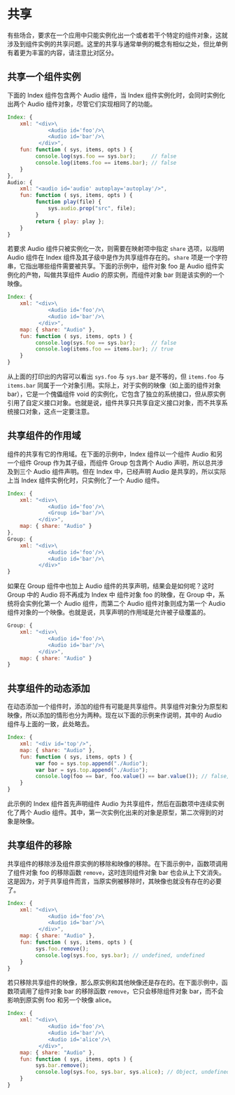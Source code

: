 # 共享

有些场合，要求在一个应用中只能实例化出一个或者若干个特定的组件对象，这就涉及到组件实例的共享问题。这里的共享与通常单例的概念有相似之处，但比单例有着更为丰富的内容，请注意比对区分。

## 共享一个组件实例

下面的 Index 组件包含两个 Audio 组件，当 Index 组件实例化时，会同时实例化出两个 Audio 组件对象，尽管它们实现相同了的功能。

```js
Index: {
    xml: "<div>\
             <Audio id='foo'/>\
             <Audio id='bar'/>\
          </div>",
    fun: function ( sys, items, opts ) {
         console.log(sys.foo == sys.bar);     // false
         console.log(items.foo == items.bar); // false
    }
},
Audio: {
    xml: "<audio id='audio' autoplay='autoplay'/>",
    fun: function ( sys, items, opts ) {
         function play(file) {
             sys.audio.prop("src", file);
         }
         return { play: play };
    }
}
```

若要求 Audio 组件只被实例化一次，则需要在映射项中指定 `share` 选项，以指明 Audio 组件在 Index 组件及其子级中是作为共享组件存在的。`share` 项是一个字符串，它指出哪些组件需要被共享。下面的示例中，组件对象 foo 是 Audio 组件实例化的产物，叫做共享组件 Audio 的原实例，而组件对象 bar 则是该实例的一个映像。

```js
Index: {
    xml: "<div>\
             <Audio id='foo'/>\
             <Audio id='bar'/>\
          </div>",
    map: { share: "Audio" },
    fun: function ( sys, items, opts ) {
         console.log(sys.foo == sys.bar);     // false
         console.log(items.foo == items.bar); // true
    }
}
```

从上面的打印出的内容可以看出 `sys.foo` 与 `sys.bar` 是不等的，但 `items.foo` 与 `items.bar` 同属于一个对象引用。实际上，对于实例的映像（如上面的组件对象 bar），它是一个傀儡组件 void 的实例化，它包含了独立的系统接口，但从原实例引用了自定义接口对象。也就是说，组件共享只共享自定义接口对象，而不共享系统接口对象，这点一定要注意。

## 共享组件的作用域

组件的共享有它的作用域。在下面的示例中，Index 组件以一个组件 Audio 和另一个组件 Group 作为其子级，而组件 Group 包含两个 Audio 声明，所以总共涉及到三个 Audio 组件声明。但在 Index 中，已经声明 Audio 是共享的，所以实际上当 Index 组件实例化时，只实例化了一个 Audio 组件。

```js
Index: {
    xml: "<div>\
             <Audio id='foo'/>\
             <Group id='bar'/>\
          </div>",
    map: { share: "Audio" }
},
Group: {
    xml: "<div>\
             <Audio id='foo'/>\
             <Audio id='bar'/>\
          </div>"
}
```

如果在 Group 组件中也加上 Audio 组件的共享声明，结果会是如何呢？这时 Group 中的 Audio 将不再成为 Index 中 组件对象 foo 的映像，在 Group 中，系统将会实例化第一个 Audio 组件，而第二个 Audio 组件对象则成为第一个 Audio 组件对象的一个映像。也就是说，共享声明的作用域是允许被子级覆盖的。

```js
Group: {
    xml: "<div>\
             <Audio id='foo'/>\
             <Audio id='bar'/>\
          </div>",
    map: { share: "Audio" }
}
```

## 共享组件的动态添加

在动态添加一个组件时，添加的组件有可能是共享组件。共享组件对象分为原型和映像，所以添加的情形也分为两种。现在以下面的示例来作说明，其中的 Audio 组件与上面的一致，此处略去。

```js
Index: {
    xml: "<div id='top'/>",
    map: { share: "Audio" },
    fun: function ( sys, items, opts ) {
         var foo = sys.top.append("./Audio");
         var bar = sys.top.append("./Audio");
         console.log(foo == bar, foo.value() == bar.value()); // false, true
    }
}
```

此示例的 Index 组件首先声明组件 Audio 为共享组件，然后在函数项中连续实例化了两个 Audio 组件。其中，第一次实例化出来的对象是原型，第二次得到的对象是映像。

## 共享组件的移除

共享组件的移除涉及组件原实例的移除和映像的移除。在下面示例中，函数项调用了组件对象 foo 的移除函数 `remove`，这时连同组件对象 bar 也会从上下文消失。这是因为，对于共享组件而言，当原实例被移除时，其映像也就没有存在的必要了。

```js
Index: {
    xml: "<div>\
             <Audio id='foo'/>\
             <Audio id='bar'/>\
          </div>",
    map: { share: "Audio" },
    fun: function ( sys, items, opts ) {
         sys.foo.remove();
         console.log(sys.foo, sys.bar); // undefined, undefined
    }
}
```

若只移除共享组件的映像，那么原实例和其他映像还是存在的。在下面示例中，函数项调用了组件对象 bar 的移除函数 `remove`，它只会移除组件对象 bar，而不会影响到原实例 foo 和另一个映像 alice。

```js
Index: {
    xml: "<div>\
             <Audio id='foo'/>\
             <Audio id='bar'/>\
             <Audio id='alice'/>\
          </div>",
    map: { share: "Audio" },
    fun: function ( sys, items, opts ) {
         sys.bar.remove();
         console.log(sys.foo, sys.bar, sys.alice); // Object, undefined, Object
    }
}
```